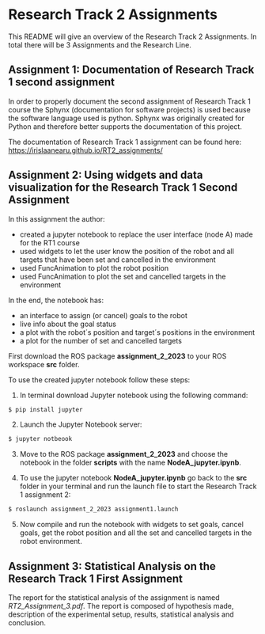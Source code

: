 # Research Track 2 Assignments
This README will give an overview of the Research Track 2 Assignments. In total there will be 3 Assignments and the Research Line.

## Assignment 1: Documentation of Research Track 1 second assignment
In order to properly document the second assignment of Research Track 1 course the Sphynx (documentation for software projects) is used because the software language used is python. Sphynx was originally created for Python and therefore better supports the documentation of this project.

The documentation of Research Track 1 assignment can be found here: https://irislaanearu.github.io/RT2_assignments/

## Assignment 2: Using widgets and data visualization for the Research Track 1 Second Assignment
In this assignment the author:
- created a jupyter notebook to replace the user interface (node A) made for the RT1 course
- used widgets to let the user know the position of the robot and all targets that have been set and cancelled in the environment
- used FuncAnimation to plot the robot position
- used FuncAnimation to plot the set and cancelled targets in the environment

In the end, the notebook has:
- an interface to assign (or cancel) goals to the robot
- live info about the goal status
- a plot with the robot´s position and target´s positions in the environment
- a plot for the number of set and cancelled targets

First download the ROS package __assignment_2_2023__ to your ROS workspace __src__ folder.

To use the created jupyter notebook follow these steps:
1. In terminal download Jupyter notebook using the following command:
```bash
$ pip install jupyter
```
2. Launch the Jupyter Notebook server:
```bash
$ jupyter notbeook
```
3. Move to the ROS package __assignment_2_2023__ and choose the notebook in the folder __scripts__ with the name __NodeA_jupyter.ipynb__.

4. To use the jupyter notebook __NodeA_jupyter.ipynb__ go back to the __src__ folder in your terminal and run the launch file to start the Research Track 1 assignment 2:
```bash
$ roslaunch assignment_2_2023 assignment1.launch
```
5. Now compile and run the notebook with widgets to set goals, cancel goals, get the robot position and all the set and cancelled targets in the robot environment.

## Assignment 3: Statistical Analysis on the Research Track 1 First Assignment 
The report for the statistical analysis of the assignment is named _RT2_Assignment_3.pdf_. The report is composed of hypothesis made, description of the experimental setup, results, statistical analysis and conclusion.
